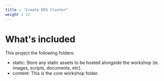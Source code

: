 ```yaml
---
title : "Create EKS Cluster"
weight : 22
---
```


# What's included

This project the following folders:

* static: Store any static assets to be hosted alongside the workshop (ie. images, scripts, documents, etc).
* content: This is the core workshop folder.
